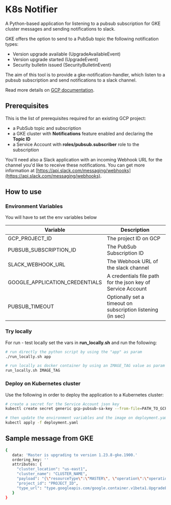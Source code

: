 # K8s Notifier

A Python-based application for listening to a pubsub subscription for GKE cluster messages and sending notifications to slack.

GKE offers the option to send to a PubSub topic the following notification types:

- Version upgrade available (UpgradeAvailableEvent)
- Version upgrade started (UpgradeEvent)
- Security bulletin issued (SecurityBulletinEvent)

The aim of this tool is to provide a gke-notification-handler, which listen to a pubsub subscription and send notifications to a slack channel.

Read more details on [GCP documentation](https://cloud.google.com/kubernetes-engine/docs/tutorials/cluster-notifications-slack).


## Prerequisites

This is the list of prerequisites required for an existing GCP project:

- a PubSub topic and subscription
- a GKE cluster with **Notifications** feature enabled and declaring the **Topic ID**
- a Service Account with **roles/pubsub.subscriber** role to the subscription

You'll need also a Slack application with an incoming Webhook URL for the channel you'd like to receive these notifications. You can get more information at [https://api.slack.com/messaging/webhooks](https://api.slack.com/messaging/webhooks).

## How to use

### Environment Variables

You will have to set the env variables below

| Variable                       | Description                                                 |
| ------------------------------ | ----------------------------------------------------------- |
| GCP_PROJECT_ID                 | The project ID on GCP                                       |
| PUBSUB_SUBSCRIPTION_ID         | The PubSub Subscription ID                                  |
| SLACK_WEBHOOK_URL              | The Webhook URL of the slack channel                        |
| GOOGLE_APPLICATION_CREDENTIALS | A credentials file path for the json key of Service Account |
| PUBSUB_TIMEOUT                 | Optionally set a timeout on subscription listening (in sec) |


### Try locally

For run - test locally set the vars in **run_locally.sh** and run the following:

```bash
# run directly the python script by using the "app" as param
./run_locally.sh app

# run locally as docker container by using an IMAGE_TAG value as param (this will build the image first)
run_locally.sh IMAGE_TAG
```


### Deploy on Kubernetes cluster

Use the following in order to deploy the application to a Kubernetes cluster:

```bash
# create a secret for the Service Account json key
kubectl create secret generic gcp-pubsub-sa-key --from-file=PATH_TO_GCP_PUBSUB_SA_KEY_FILE

# then update the environment variables and the image on deployment.yaml file and run the command:
kubectl apply -f deployment.yaml
```


## Sample message from GKE
```bash
{
   data: 'Master is upgrading to version 1.23.8-gke.1900.'
   ordering_key: ''
   attributes: {
     "cluster_location": "us-east1",
     "cluster_name": "CLUSTER_NAME",
     "payload": "{\"resourceType\":\"MASTER\", \"operation\":\"operation-1662536672793-9f8f675f\", \"operationStartTime\":\"2022-09-07T07:44:32.793341429Z\", \"currentVersion\":\"1.23.7-gke.1400\", \"targetVersion\":\"1.23.8-gke.1900\"}",
     "project_id": "PROJECT_ID",
     "type_url": "type.googleapis.com/google.container.v1beta1.UpgradeEvent"
   }
}

```